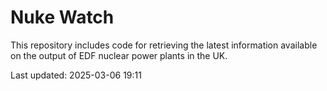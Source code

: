 # Nuke Watch

This repository includes code for retrieving the latest information available on the output of EDF nuclear power plants in the UK.

Last updated: 2025-03-06 19:11